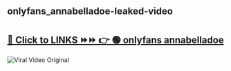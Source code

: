 
 ## onlyfans_annabelladoe-leaked-video 

# <h2><a href="https://clipsfans.com/onlyfans_annabelladoe&ref=git">🔗 Click to LINKS ⏩⏩ 👉 🟢 onlyfans annabelladoe </a></h2>

<a href="https://clipsfans.com/onlyfans_annabelladoe&ref=git" rel="nofollow" data-target="animated-image.originalLink"><img src="https://i.ibb.co.com/xMMVF88/686577567.gif" alt="Viral Video Original" style="max-width: 100%; display: inline-block;" data-target="animated-image.originalImage"></a>

